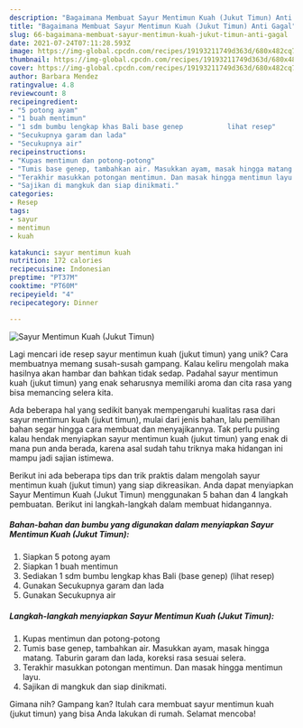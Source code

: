 ```yaml
---
description: "Bagaimana Membuat Sayur Mentimun Kuah (Jukut Timun) Anti Gagal"
title: "Bagaimana Membuat Sayur Mentimun Kuah (Jukut Timun) Anti Gagal"
slug: 66-bagaimana-membuat-sayur-mentimun-kuah-jukut-timun-anti-gagal
date: 2021-07-24T07:11:28.593Z
image: https://img-global.cpcdn.com/recipes/19193211749d363d/680x482cq70/sayur-mentimun-kuah-jukut-timun-foto-resep-utama.jpg
thumbnail: https://img-global.cpcdn.com/recipes/19193211749d363d/680x482cq70/sayur-mentimun-kuah-jukut-timun-foto-resep-utama.jpg
cover: https://img-global.cpcdn.com/recipes/19193211749d363d/680x482cq70/sayur-mentimun-kuah-jukut-timun-foto-resep-utama.jpg
author: Barbara Mendez
ratingvalue: 4.8
reviewcount: 8
recipeingredient:
- "5 potong ayam"
- "1 buah mentimun"
- "1 sdm bumbu lengkap khas Bali base genep           lihat resep"
- "Secukupnya garam dan lada"
- "Secukupnya air"
recipeinstructions:
- "Kupas mentimun dan potong-potong"
- "Tumis base genep, tambahkan air. Masukkan ayam, masak hingga matang. Taburin garam dan lada, koreksi rasa sesuai selera."
- "Terakhir masukkan potongan mentimun. Dan masak hingga mentimun layu."
- "Sajikan di mangkuk dan siap dinikmati."
categories:
- Resep
tags:
- sayur
- mentimun
- kuah

katakunci: sayur mentimun kuah 
nutrition: 172 calories
recipecuisine: Indonesian
preptime: "PT37M"
cooktime: "PT60M"
recipeyield: "4"
recipecategory: Dinner

---
```



![Sayur Mentimun Kuah (Jukut Timun)](https://img-global.cpcdn.com/recipes/19193211749d363d/680x482cq70/sayur-mentimun-kuah-jukut-timun-foto-resep-utama.jpg)

Lagi mencari ide resep sayur mentimun kuah (jukut timun) yang unik? Cara membuatnya memang susah-susah gampang. Kalau keliru mengolah maka hasilnya akan hambar dan bahkan tidak sedap. Padahal sayur mentimun kuah (jukut timun) yang enak seharusnya memiliki aroma dan cita rasa yang bisa memancing selera kita.



Ada beberapa hal yang sedikit banyak mempengaruhi kualitas rasa dari sayur mentimun kuah (jukut timun), mulai dari jenis bahan, lalu pemilihan bahan segar hingga cara membuat dan menyajikannya. Tak perlu pusing kalau hendak menyiapkan sayur mentimun kuah (jukut timun) yang enak di mana pun anda berada, karena asal sudah tahu triknya maka hidangan ini mampu jadi sajian istimewa.


Berikut ini ada beberapa tips dan trik praktis dalam mengolah sayur mentimun kuah (jukut timun) yang siap dikreasikan. Anda dapat menyiapkan Sayur Mentimun Kuah (Jukut Timun) menggunakan 5 bahan dan 4 langkah pembuatan. Berikut ini langkah-langkah dalam membuat hidangannya.

<!--inarticleads1-->

##### Bahan-bahan dan bumbu yang digunakan dalam menyiapkan Sayur Mentimun Kuah (Jukut Timun):

1. Siapkan 5 potong ayam
1. Siapkan 1 buah mentimun
1. Sediakan 1 sdm bumbu lengkap khas Bali (base genep)           (lihat resep)
1. Gunakan Secukupnya garam dan lada
1. Gunakan Secukupnya air




<!--inarticleads2-->

##### Langkah-langkah menyiapkan Sayur Mentimun Kuah (Jukut Timun):

1. Kupas mentimun dan potong-potong
1. Tumis base genep, tambahkan air. Masukkan ayam, masak hingga matang. Taburin garam dan lada, koreksi rasa sesuai selera.
1. Terakhir masukkan potongan mentimun. Dan masak hingga mentimun layu.
1. Sajikan di mangkuk dan siap dinikmati.




Gimana nih? Gampang kan? Itulah cara membuat sayur mentimun kuah (jukut timun) yang bisa Anda lakukan di rumah. Selamat mencoba!
